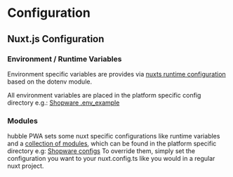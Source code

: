 # Configuration

## Nuxt.js Configuration

### Environment / Runtime Variables 
Environment specific variables are provides via 
[nuxts runtime configuration](https://v3.nuxtjs.org/api/composables/use-runtime-config#useruntimeconfig) based on the 
dotenv module.

All environment variables are placed in the platform specific config directory e.g.:
[Shopware .env_example](https://github.com/hubblecommerce/hubble-frontend-pwa/blob/hubble-next/src/platforms/shopware/config/.env_example)

### Modules 
hubble PWA sets some nuxt specific configurations like runtime variables and a [collection of modules](/pwa/architecture/preinstalledmodules.html), 
which can be found
in the platform specific directory e.g:
[Shopware configs](https://github.com/hubblecommerce/hubble-frontend-pwa/tree/hubble-next/src/platforms/shopware/config)
To override them, simply set the configuration you want to your nuxt.config.ts like you would in a regular nuxt project.
